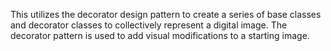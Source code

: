 This utilizes the decorator design pattern to create a series of base classes and decorator classes to collectively represent a digital image. The decorator pattern is used to add visual modifications to a starting image.
